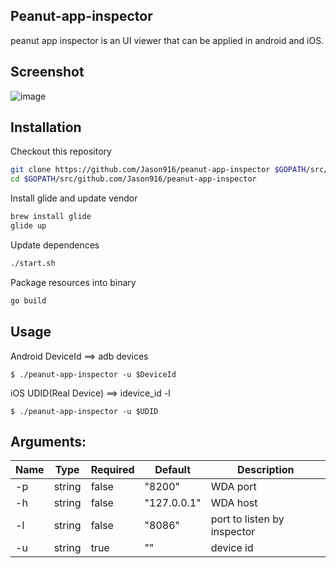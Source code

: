 ## Peanut-app-inspector
peanut app inspector is an UI viewer that can be applied in android and iOS.

## Screenshot
![image](https://github.com/Jason916/peanut-app-inspector/tree/master/resources/static/pic/inspector_demo.png)

## Installation
Checkout this repository
```bash
git clone https://github.com/Jason916/peanut-app-inspector $GOPATH/src/github.com/Jason916/peanut-app-inspector
cd $GOPATH/src/github.com/Jason916/peanut-app-inspector
```

Install glide and update vendor
```bash
brew install glide
glide up
```

Update dependences
```bash
./start.sh
```
Package resources into binary
```bash
go build
```

## Usage
Android
DeviceId ==> adb devices
```
$ ./peanut-app-inspector -u $DeviceId
```
iOS
UDID(Real Device) ==> idevice_id -l
```
$ ./peanut-app-inspector -u $UDID
```


## Arguments:

| Name              | Type   | Required | Default   | Description                      |
| ----------------- | ------ |--------- | --------- |--------------------------------- |
| -p                | string | false    | "8200"    |WDA port                          |
| -h                | string | false    |"127.0.0.1"|WDA host                          |
| -l                | string | false    | "8086"    |port to listen by inspector       |
| -u                | string | true     | ""        |device id                         |
